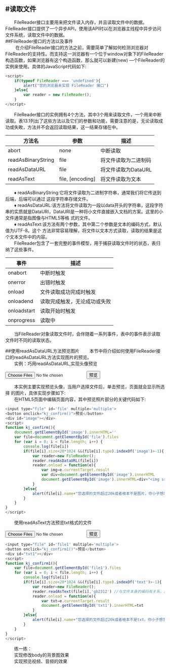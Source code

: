 #读取文件
---
&emsp;&emsp;FileReader接口主要用来把文件读入内存，并且读取文件中的数据。FileReader接口提供了一个异步API，使用该API时以在浏览器主线程中异步访问文件系统，读取文件中的数据。  
##FileReader接口的方法以及事件  
&emsp;&emsp; 在介绍FileReader接口的方法之前，需要简单了解如何检测浏览器对FileReader的支持性。而支持这一浏览器有一个位于window对象下的FileReader构造函数，如果浏览器有这个构造函数，那么就可以新建(new) —个FileReader的实例来使用。具体的JavaScript代码如下:
```javascript
<script>
	if(typeof FileReader === 'undefined'){
		alert("您的浏览器未实现 FileReader 接口")
	}else{
		var reader = new FileReader();
	}
</script>
```
&emsp;&emsp;FileReader接口的实例拥有4个方法，其中3个用来读取文件，一个用来中断读取。表13.1列出了这些方法以及它们的参数和功能，需要注意的是，无论读取成功或失畋，方法并不会返回读取结果，这一结果存储在中。

| 方法名             | 参数             | 描述                 |
| ------------------ | ---------------- | -------------------- |
| abort              | none             | 中断读取             |
| readAsBinaryString | file             | 将文件读取为二进制码 |
| readAsDataURL      | file             | 将文件读取为DataURL  |
| readAsText         | file, [encoding] | 将文件读取为文本     |

&emsp;&emsp;♦ readAsBinaryString:它将文件读取为二进制字符串，通常我们将它传送到后端，后端可以通过 这段字符串存储文件。   
&emsp;&emsp;♦ readAsDataURL:该方法将文件读取为一段以data开头的字符串，这段字符串的实质就是DataURI，DataURI是一种将小文件直接嵌入文档的方案。这里的小文件通常是指图像与HTML5等格 式的文件。   
&emsp;&emsp;♦ readAsText:该方法有两个参数，其中第二个参数是文本的编码方式，默认值为UTF-8。这个 方法非常容易理解，将文件以文本方式读取，读取的结果是这个文本文件中的内容。   
&emsp;&emsp;FileReader包含了一套完整的事件模型，用于捕获读取文件时的状态，表归纳了这些事件。

| 事件        | 描述                         |
| ----------- | ---------------------------- |
| onabort     | 中断时触发                   |
| onerror     | 出错时触发                   |
| onload      | 文件读取成功完成时触发       |
| onloadend   | 读取完成触发，无论成功或失败 |
| onloadstart | 读取开始时触发               |
| onprogress  | 读取中                       |

&emsp;&emsp;当FileReader对象读取文件时，会伴随着一系列事件，表中的事件表示读取文件时不同的读取状态。

##使用readAsDataURL方法预览图片
&emsp;&emsp;本节中将介绍如何使用FileReader接口的readAsDataURL方法实现图片的预览。   
&emsp;&emsp;实例：巧用readAsDataURL,实现头像预览 

<input type="file" id='file' multiple='multiple'>
<button onclick="kj_confirm()">预览</button>
<div id="image"></div>
<script>
function kj_confirm(){
    document.getElementById('image').innerHTML=''
    var file=document.getElementById('file').files
    for (var i = 0; i < file.length; i++) {
        console.log(file[i])
        if(file[i].size<20*1024 &&(file[i].type).indexOf('image')>-1){
            var reader=new FileReader();
            reader.readAsDataURL(file[i])
            reader.onload = function(e){
                var img=e.currentTarget.result
                var div=document.getElementById('image').innerHTML
                document.getElementById('image').innerHTML=div+"<img src='"+img+"' />"
            }
        }else{
            alert(file[i].name+"您选择的文件超过20k或者根本不是图片，你小子想忽悠我")
        }
    }
}
</script>

&emsp;&emsp;本实例主要实现预览头像，当用户选择文件后，单击预览，页面就会显示所选择 的图片，具体实现步骤如下:  
&emsp;&emsp;在HTML5页面中编辑页面内容，其中预览照片部分的关键代码如下:

```javascript
<input type="file" id='file' multiple='multiple'>
<button onclick="kj_confirm()">预览</button>
<div id="image"></div>
<script>
function kj_confirm(){
	document.getElementById('image').innerHTML=''
	var file=document.getElementById('file').files
	for (var i = 0; i < file.length; i++) {
		console.log(file[i])
		if(file[i].size<20*1024 &&(file[i].type).indexOf('image')>-1){
			var reader=new FileReader();
			reader.readAsDataURL(file[i])
			reader.onload = function(e){
				var img=e.currentTarget.result
				var div=document.getElementById('image').innerHTML
				document.getElementById('image').innerHTML=div+"<img src='"+img+"' />"
			}
		}else{
			alert(file[i].name+"您选择的文件超过20k或者根本不是图片，你小子想忽悠我")
		}
	}
}
</script>
```

&emsp;&emsp;使用readAsText方法预览txt格式的文件

<input type="file" id='file1' multiple='multiple'>
<button onclick="kj_confirm1()">预览</button>
<div id="txt1"></div>
<script>
function kj_confirm1(){
	var file=document.getElementById('file1').files
	for (var i = 0; i < file.length; i++) {
		console.log(file[i])
		if(file[i].size<20*1024 &&(file[i].type).indexOf('text')>-1){
			var reader=new FileReader();
			reader.readAsText(file[i],'gb2312')
			reader.onload = function(e){
				var txt=e.currentTarget.result
				document.getElementById('txt1').innerHTML=txt
			}
		}else{
			alert(file[i].name+"您选择的文件超过20k或者根本不是txt，你小子想忽悠我")
		}
	}
}
</script>

```javascript
<input type="file" id='file1' multiple='multiple'>
<button onclick="kj_confirm1()">预览</button>
<div id="txt1"></div>
<script>
function kj_confirm1(){
	var file=document.getElementById('file1').files
	for (var i = 0; i < file.length; i++) {
		console.log(file[i])
		if(file[i].size<20*1024 &&(file[i].type).indexOf('text')>-1){
			var reader=new FileReader();
			reader.readAsText(file[i],'gb2312') //与文件本身的编码有关系，这里如果是windows创建的txt文件则是gb2312,如果是sublime创建的则是utf-8。
			reader.onload = function(e){
				var txt=e.currentTarget.result
				document.getElementById('txt1').innerHTML=txt
			}
		}else{
			alert(file[i].name+"您选择的文件超过20k或者根本不是txt，你小子想忽悠我")
		}
	}
}
</script>
```

&emsp;&emsp;练一练：  
&emsp;&emsp;实现修改body的背景图效果  
&emsp;&emsp;实现预览视频、音频的效果  







